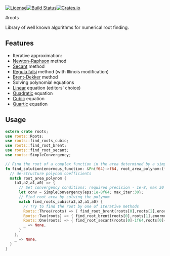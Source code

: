 [![License](https://img.shields.io/badge/License-BSD%202--Clause-orange.svg)](https://opensource.org/licenses/BSD-2-Clause)[![Build Status](https://travis-ci.org/vorot/roots.svg)](https://travis-ci.org/vorot/roots)[![Crates.io](https://img.shields.io/crates/v/roots.svg)](https://crates.io/crates/roots)

#roots

Library of well known algorithms for numerical root finding.

## Features
  - Iterative approximation:
   - [Newton-Raphson](http://en.wikipedia.org/wiki/Newton%27s_method) method
   - [Secant](http://en.wikipedia.org/wiki/Secant_method) method
   - [Regula falsi](http://en.wikipedia.org/wiki/False_position_method) method (with Illinois modification)
   - [Brent-Dekker](http://en.wikipedia.org/wiki/Brent%27s_method) method
  - Solving polynomial equations
   - [Linear](http://en.wikipedia.org/wiki/Linear_equation) equation (editors' choice)
   - [Quadratic](http://en.wikipedia.org/wiki/Quadratic_equation) equation
   - [Cubic](http://en.wikipedia.org/wiki/Cubic_function) equation
   - [Quartic](http://en.wikipedia.org/wiki/Quartic_function) equation

## Usage

```rust
extern crate roots;
use roots::Roots;
use roots::find_roots_cubic;
use roots::find_root_brent;
use roots::find_root_secant;
use roots::SimpleConvergency;

// Find the root of a complex function in the area determined by a simpler polynom
fn find_solution(enormous_function: &Fn(f64)->f64, root_area_polynom:(f64,f64,f64,f64)) -> Option<f64> {
  // de-structure polynom coefficients
  match root_area_polynom {
    (a3,a2,a1,a0) => {
      // Set convergency conditions: required precision - 1e-8, max 30 iterations
      let conv = SimpleConvergency{eps:1e-8f64; max_iter:30};
      // Find root area by solving the polynom
      match find_roots_cubic(a3,a2,a1,a0) {
        // Try to find the root by one of iterative methods
        Roots::Three(roots) => { find_root_brent(roots[0],roots[2],enormous_function,conv).ok() },
        Roots::Two(roots) => { find_root_brent(roots[0],roots[1],enormous_function,conv).ok() },
        Roots::One(roots) => { find_root_secant(roots[0]-1f64,roots[0]+1f64,enormous_function,conv).ok() },
        _ => None,
      }
    },
    _ => None,
  }
}
```
